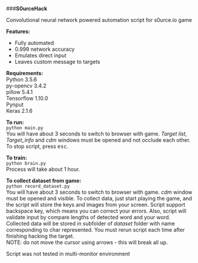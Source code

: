 ###**S0urceHack**


Convolutional neural network powered automation script for s0urce.io game

**Features:**
* Fully automated  
* 0.999 network accuracy  
* Emulates direct input  
* Leaves custom message to targets   

**Requirements:**  
Python 3.5.6  
py-opencv 3.4.2  
pillow 5.4.1  
Tensorflow 1.10.0  
Pynput  
Keras 2.1.6  

**To run:**  
`python main.py`  
You will have about 3 seconds to switch to browser with game.
_Target list_, _Target_info_ and _cdm_ windows must be opened and not occlude each other.
To stop script, press <kbd>esc</kbd>.

**To train:**  
`python brain.py`  
Process will take about 1 hour.

**To collect dataset from game:**  
`python record_dataset.py`  
You will have about 3 seconds to switch to browser with game.
_cdm_ window must be opened and visible.
To collect data, just start playing the game, and the script will store the keys and images from your screen.
Script support backspace key, which means you can correct your errors.
Also, script will validate input by compare lengths of detected word and your word.
Collected data will be stored in subfolder of _dataset_ folder with name corresponding to char represented.
You must rerun script each time after finishing hacking the target.  
NOTE: do not move the cursor using arrows - this will break all up.

Script was not tested in multi-monitor environment